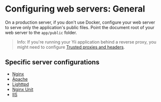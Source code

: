# Configuring web servers: General

On a production server, if you don't use Docker, configure your web server to serve only the application's public files. 
Point the document root of your web server to the `app/public` folder.

> Info: If you're running your Yii application behind a reverse proxy, you might need to configure
> [Trusted proxies and headers](../../../guide/en/security/trusted-request.md).

## Specific server configurations

- [Nginx](nginx.md)
- [Apache](apache.md)
- [Lighttpd](lighttpd.md)
- [Nginx Unit](nginx-unit.md)
- [IIS](iis.md)
